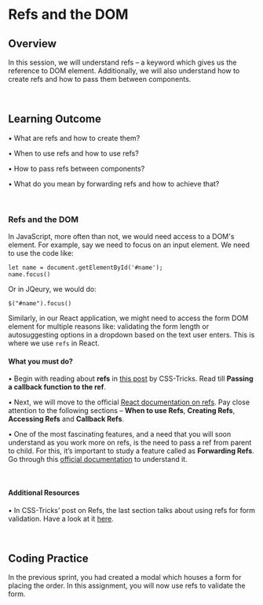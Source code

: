 ﻿# **Refs and the DOM**

## Overview

In this session, we will understand refs – a keyword which gives us the reference to DOM element. Additionally, we will also understand how to create refs and how to pass them between components.

<br />

## Learning Outcome

•	What are refs and how to create them?

•	When to use refs and how to use refs?

•	How to pass refs between components?

•	What do you mean by forwarding refs and how to achieve that?

<br />

### Refs and the DOM

In JavaScript, more often than not, we would need access to a DOM's element. For example, say we need to focus on an input element. We need to use the code like:

```
let name = document.getElementById('#name');
name.focus()
```
Or in JQeury, we would do:

``` 
$("#name").focus()
```

Similarly, in our React application, we might need to access the form DOM element for multiple reasons like: validating the form length or autosuggesting options in a dropdown based on the text user enters. This is where we use ```refs``` in React.

#### What you must do?

•	Begin with reading about **refs** in [this post](https://css-tricks.com/working-with-refs-in-react/) by CSS-Tricks. Read till **Passing a callback function to the ref**.

•	Next, we will move to the official [React documentation on refs](https://reactjs.org/docs/refs-and-the-dom.html). Pay close attention to the following sections – **When to use Refs**, **Creating Refs**, **Accessing Refs** and **Callback Refs**. 

•	One of the most fascinating features, and a need that you will soon understand as you work more on refs, is the need to pass a ref from parent to child. For this, it’s important to study a feature called as **Forwarding Refs**. Go through this [official documentation](https://reactjs.org/docs/forwarding-refs.html) to understand it.

<br />

#### Additional Resources
•	In CSS-Tricks’ post on Refs, the last section talks about using refs for form validation. Have a look at it [here](https://css-tricks.com/working-with-refs-in-react/).

<br />


## Coding Practice

In the previous sprint, you had created a modal which houses a form for placing the order. In this assignment, you will now use refs to validate the form.
